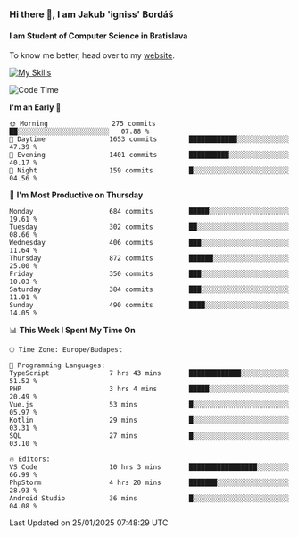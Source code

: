 ### Hi there 👋, I am Jakub 'igniss' Bordáš

#### I am Student of Computer Science in Bratislava
To know me better, head over to my [website](https://bordas.sk).

[![My Skills](https://skillicons.dev/icons?i=js,typescript,html,css,figma,svelte,vue,next,postgresql,nest,express,nodejs)](https://bordas.sk)


<!--START_SECTION:waka-->
![Code Time](http://img.shields.io/badge/Code%20Time-1%2C653%20hrs%2014%20mins-blue)

**I'm an Early 🐤** 

```text
🌞 Morning                275 commits         ██░░░░░░░░░░░░░░░░░░░░░░░   07.88 % 
🌆 Daytime                1653 commits        ████████████░░░░░░░░░░░░░   47.39 % 
🌃 Evening                1401 commits        ██████████░░░░░░░░░░░░░░░   40.17 % 
🌙 Night                  159 commits         █░░░░░░░░░░░░░░░░░░░░░░░░   04.56 % 
```
📅 **I'm Most Productive on Thursday** 

```text
Monday                   684 commits         █████░░░░░░░░░░░░░░░░░░░░   19.61 % 
Tuesday                  302 commits         ██░░░░░░░░░░░░░░░░░░░░░░░   08.66 % 
Wednesday                406 commits         ███░░░░░░░░░░░░░░░░░░░░░░   11.64 % 
Thursday                 872 commits         ██████░░░░░░░░░░░░░░░░░░░   25.00 % 
Friday                   350 commits         ███░░░░░░░░░░░░░░░░░░░░░░   10.03 % 
Saturday                 384 commits         ███░░░░░░░░░░░░░░░░░░░░░░   11.01 % 
Sunday                   490 commits         ████░░░░░░░░░░░░░░░░░░░░░   14.05 % 
```


📊 **This Week I Spent My Time On** 

```text
🕑︎ Time Zone: Europe/Budapest

💬 Programming Languages: 
TypeScript               7 hrs 43 mins       █████████████░░░░░░░░░░░░   51.52 % 
PHP                      3 hrs 4 mins        █████░░░░░░░░░░░░░░░░░░░░   20.49 % 
Vue.js                   53 mins             █░░░░░░░░░░░░░░░░░░░░░░░░   05.97 % 
Kotlin                   29 mins             █░░░░░░░░░░░░░░░░░░░░░░░░   03.31 % 
SQL                      27 mins             █░░░░░░░░░░░░░░░░░░░░░░░░   03.10 % 

🔥 Editors: 
VS Code                  10 hrs 3 mins       █████████████████░░░░░░░░   66.99 % 
PhpStorm                 4 hrs 20 mins       ███████░░░░░░░░░░░░░░░░░░   28.93 % 
Android Studio           36 mins             █░░░░░░░░░░░░░░░░░░░░░░░░   04.08 % 
```


 Last Updated on 25/01/2025 07:48:29 UTC
<!--END_SECTION:waka-->
